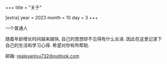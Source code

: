 +++
title = "关于"

[extra]
year = 2023
month = 10
day = 3
+++


一个普通人

随着年龄增长时间越来越快, 自己的思想却不见得有什么长进. 因此在这里记录下自己的生活和学习心得. 希望对你有所帮助.

邮箱: realevanlyu732@outlook.com